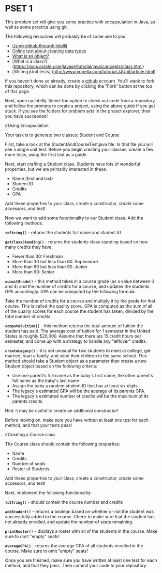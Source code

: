 PSET 1
==========

This problem set will give you some practice with encapsulation in Java, as well as some practice using git.

The following resources will probably be of some use to you:

* [Using github through Intellij](https://www.jetbrains.com/idea/help/using-github-integration.html)
* [Online text about creating data types](http://introcs.cs.princeton.edu/java/32class/)
* [What is an object?](https://docs.oracle.com/javase/tutorial/java/concepts/object.html)
* [What is a class?] (https://docs.oracle.com/javase/tutorial/java/concepts/class.html)
* [Writing jUnit tests] (http://www.vogella.com/tutorials/JUnit/article.html)

If you haven't done so already, create a [github](http://github.com) account. You'll wank to fork this repository, which can be done by clicking the "Fork" button at the top of this page.

Next, open up Intellij. Select the option to check out code from a repository and follow the prompts to create a project, using the above guide if you get stuck. If you see the folders for problem sets in the project explorer, then you have succeeded!

#Using Encapsulation

Your task is to generate two classes: Student and Course

First, take a look at the StudentAndCourseTest.java file. In that file you will see a single unit test. Before you begin creating your classes, create a few more tests, using the first test as a guide.

Next, start crafting a Student class. Students have lots of wonderful properties, but we are primarily interested in these:

* Name (first and last)
* Student ID
* Credits
* GPA

Add these properties to your class, create a constructor, create some accessors, and test!

Now we want to add some functionality to our Student class. Add the following methods:

**`toString()`** - returns the students full name and student ID

**`getClassStanding()`** - returns the students class standing based on how many credits they have:

- Fewer than 30: Freshman
- More than 30 but less than 60: Sophomore
- More than 60 but less than 90: Junior
- More than 90: Senior

**`submitGrade()`** - this method takes in a course grade (as a value between 0 and 4) and the number of credits for a course, and updates the students GPA accordingly. GPA can be computed by the following formula:

Take the number of credits for a course and multiply it by the grade for that course. This is called the quality score. GPA is computed as the sum of all of the quality scores for each course the student has taken, divided by the total number of credits.

**`computeTuition()`** - this method returns the total amount of tuition the student has paid. The average cost of tuition for 1 semester in the United States is roughly $20,000. Assume that there are 15 credit hours per semester, and come up with a strategy to handle any "leftover" credits.

**`createLegacy()`** - it is not unusual for two students to meet at college, get married, start a family, and send their children to the same school. This method should take a Student object as a parameter then create a new Student object based on the following criteria:

- Use one parent's full name as the baby's first name, the other parent's full name as the baby's last name
- Assign the baby a random student ID that has at least six digits.
- The legacy's estimated GPA will be the average of its parents GPA.
- The legacy's estimated number of credits will be the maximum of its parents credits

Hint: it may be useful to create an additional constructor!

Before moving on, make sure you have written at least one test for each method, and that your tests pass!

#Creating a Course class

The Course class should contain the following properties:

* Name
* Credits
* Number of seats
* Roster of Students

Add these properties to your class, create a constructor, create some accessors, and test!

Next, implement the following functionality:

**`toString()`** - should contain the course number and credits

**`addStudent()`** - returns a boolean based on whether or not the student was successfully added to the course. Check to make sure that the student has not already enrolled, and update the number of seats remaining.

**`printRoster()`** - displays a roster with all of the students in the course. Make sure to omit "empty" seats!

**`averageGPA()`** - returns the average GPA of all students enrolled in the course. Make sure to omit "empty" seats!

Once you are finished, make sure you have written at least one test for each method, and that they pass. Then commit your code to your repository.